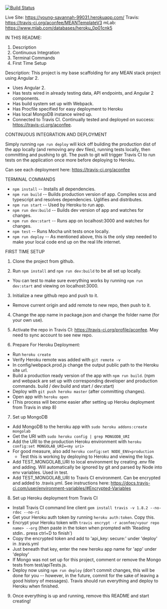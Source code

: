 [![Build Status](https://travis-ci.org/aconfee/MEANTemplateV3.svg?branch=master)](https://travis-ci.org/aconfee/MEANTemplateV3)

Live Site: https://young-savannah-99031.herokuapp.com/
Travis: https://travis-ci.org/aconfee/MEANTemplateV3
mLab: https://www.mlab.com/databases/heroku_0p01cnk5

IN THIS README:
  1. Description
  2. Continuous Integration
  3. Terminal Commands
  4. First Time Setup

Description:
This project is my base scaffolding for any MEAN stack project using Angular 2.
- Uses Angular 2.
- Has tests wired in already testing data, API endpoints, and Angular 2 components.
- Has build system set up with Webpack.
- Has Procfile specified for easy deployment to Heroku
- Has local MongoDB instance wired up.
- Connected to Travis CI. Continually tested and deployed on success: https://travis-ci.org/aconfee.

CONTINUOUS INTEGRATION AND DEPLOYMENT

Simply running `npm run deploy` will kick off building the production dist of the app locally (and removing any dev files), running tests locally, then committing and pushing to git. The push to git will trigger Travis CI to run tests on the application once more before deploying to Heroku.

Can see each deployment here: https://travis-ci.org/aconfee

TERMINAL COMMANDS

- `npm install` -- Installs all dependencies.
- `npm run build` -- Builds production version of app. Compiles scss and typescript and resolves dependencies. Uglifies and distributes.
- `npm run start` -- Used by Heroku to run app.
- `npm run dev:build` -- Builds dev version of app and watches for changes.
- `npm run dev:start` -- Runs app on localhost:3000 and watches for changes.
- `npm test` -- Runs Mocha unit tests once locally.
- `npm run deploy` -- As mentioned above, this is the only step needed to make your local code end up on the real life internet.


FIRST TIME SETUP

1. Clone the project from github.

2. Run `npm install` and `npm run dev:build` to be all set up locally.
  - You can test to make sure everything works by running `npm run dev:start` and viewing on localhost:3000.

3. Initialize a new github repo and push to it.
  - Remove current origin and add remote to new repo, then push to it.

4. Change the app name in package.json and change the folder name (for your own use).

5. Activate the repo in Travis CI: https://travis-ci.org/profile/aconfee. May need to sync account to see new repo.

6. Prepare For Heroku Deployment:
  - Run `heroku create`
  - Verify Heroku remote was added with `git remote -v`
  - In config/webpack.prod.js change the output public path to the Heroku site url.
  - Build a production ready version of the app with `npm run build`. (npm and webpack are set up with corresponding developer and production commands. build / dev:build and start / dev:start)
  - Deploy with `git push heroku master` (after committing changes).
  - Open app with `heroku open`
  - (This process will become easier after setting up Heroku deployment from Travis in step 8)

7. Set up MongoDB
  - Add MongoDB to the heroku app with `sudo heroku addons:create mongolab`
  - Get the URI with `sudo heroku config | grep MONGODB_URI`
  - Add the URI to the production Heroku environment with `heroku config:set MONGOLAB_URI=<my uri>`
  - For good measure, also add `heroku config:set NODE_ENV=production`
    - Test this is working by deploying to Heroku and viewing the logs.
  - Add TEST_MONGOLAB_URI to local environment by creating .env file and adding. Will automatically be ignored by git and parsed by Node into env variables. Used in test.
  - Add TEST_MONGOLAB_URI to Travis CI environment. Can be encrypted and added to .travis.yml. See instructions here: https://docs.travis-ci.com/user/environment-variables/#Encrypted-Variables

8. Set up Heroku deployment from Travis CI
  - Install Travis CI command line client `gem install travis -v 1.8.2 --no-rdoc --no-ri`
  - Get your Heroku auth token by running `heroku auth:token`. Copy this.
  - Encrypt your Heroku token with `travis encrypt -r aconfee/<your repo name> --org` (then paste in the token when prompted with 'Reading stdin.. press ctrl+D to finish')
  - Copy the encrypted token and add to 'api_key: secure:' under 'deploy' in .travis.yml
  - Just beneath that key, enter the new heroku app name for 'app' under 'deploy'
  - If Mongo was not set up for this project, comment or remove the Mongo tests from test/apiTests.js.
  - Deploy now using `npm run deploy` (don't commit changes, this will be done for you -- however, in the future, commit for the sake of leaving a good history of messages). Travis should run everything and deploy to Heroku when finished.

9. Once everything is up and running, remove this README and start creating!
